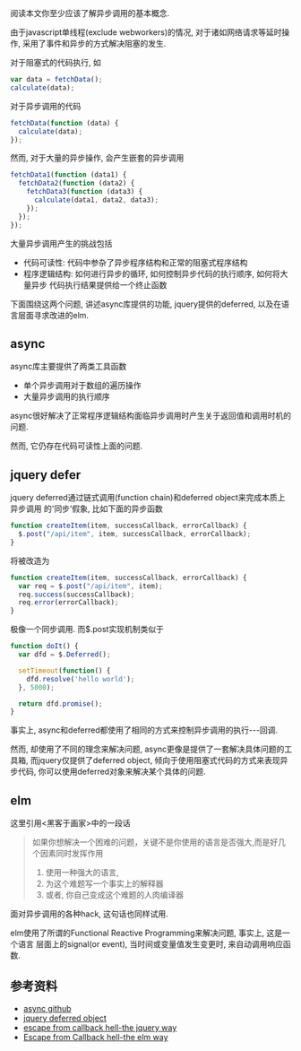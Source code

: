 阅读本文你至少应该了解异步调用的基本概念.

由于javascript单线程(exclude webworkers)的情况, 对于诸如网络请求等延时操作, 
采用了事件和异步的方式解决阻塞的发生.

对于阻塞式的代码执行, 如
```js
var data = fetchData();
calculate(data);
```

对于异步调用的代码
```js
fetchData(function (data) {
  calculate(data);
});
```

然而, 对于大量的异步操作, 会产生嵌套的异步调用
```js
fetchData1(function (data1) {
  fetchData2(function (data2) {
    fetchData3(function (data3) {
      calculate(data1, data2, data3);
    });
  });
});
```

大量异步调用产生的挑战包括

* 代码可读性: 代码中参杂了异步程序结构和正常的阻塞式程序结构
* 程序逻辑结构: 如何进行异步的循环, 如何控制异步代码的执行顺序, 如何将大量异步
代码执行结果提供给一个终止函数

下面围绕这两个问题, 讲述async库提供的功能, jquery提供的deferred, 以及在语言层面寻求改进的elm.

## async
async库主要提供了两类工具函数

* 单个异步调用对于数组的遍历操作
* 大量异步调用的执行顺序

async很好解决了正常程序逻辑结构面临异步调用时产生关于返回值和调用时机的问题.

然而, 它仍存在代码可读性上面的问题.

## jquery defer
jquery deferred通过链式调用(function chain)和deferred object来完成本质上异步调用
的'同步'假象, 比如下面的异步函数
```js
function createItem(item, successCallback, errorCallback) {
  $.post("/api/item", item, successCallback, errorCallback);
}
```
将被改造为
```js
function createItem(item, successCallback, errorCallback) {
  var req = $.post("/api/item", item);
  req.success(successCallback);
  req.error(errorCallback);
}
```
极像一个同步调用.
而$.post实现机制类似于
```js
function doIt() {
  var dfd = $.Deferred();

  setTimeout(function() {
    dfd.resolve('hello world');
  }, 5000);

  return dfd.promise();
}
```
事实上, async和deferred都使用了相同的方式来控制异步调用的执行---回调.

然而, 却使用了不同的理念来解决问题, async更像是提供了一套解决具体问题的工具箱,
而jquery仅提供了deferred object, 倾向于使用阻塞式代码的方式来表现异步代码, 
你可以使用deferred对象来解决某个具体的问题.

## elm
这里引用&lt;黑客于画家&gt;中的一段话
> 如果你想解决一个困难的问题，关键不是你使用的语言是否强大,而是好几个因素同时发挥作用 
> 
> 1. 使用一种强大的语言,
> 2. 为这个难题写一个事实上的解释器
> 3. 或者, 你自己变成这个难题的人肉编译器

面对异步调用的各种hack, 这句话也同样试用.

elm使用了所谓的Functional Reactive Programming来解决问题, 事实上, 这是一个语言
层面上的signal(or event), 当时间或变量值发生变更时, 来自动调用响应函数.

## 参考资料
* [async github](https://github.com/caolan/async)
* [jquery deferred object](http://api.jquery.com/category/deferred-object/)
* [escape from callback hell-the jquery way](http://ianbishop.github.io/blog/2013/01/13/escape-from-callback-hell/)
* [Escape from Callback hell-the elm way](http://elm-lang.org/learn/Escape-from-Callback-Hell.elm)
